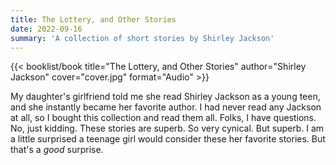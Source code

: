 ```yaml
---
title: The Lottery, and Other Stories
date: 2022-09-16
summary: 'A collection of short stories by Shirley Jackson'
---
```


{{< booklist/book
title="The Lottery, and Other Stories"
author="Shirley Jackson"
cover="cover.jpg"
format="Audio" >}}

My daughter's girlfriend told me she read Shirley Jackson as a young teen, and she instantly became her favorite author. I had never read any Jackson at all, so I bought this collection and read them all. Folks, I have questions. No, just kidding. These stories are superb. So very cynical. But superb. I am a little surprised a teenage girl would consider these her favorite stories. But that's a *good* surprise.  